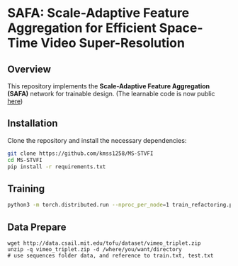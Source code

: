 # SAFA: Scale-Adaptive Feature Aggregation for Efficient Space-Time Video Super-Resolution

## Overview

This repository implements the **Scale-Adaptive Feature Aggregation (SAFA)** network for trainable design. (The learnable code is now public [here](https://github.com/hzwer/WACV2024-SAFA/blob/main/train.py))

## Installation

Clone the repository and install the necessary dependencies:

```bash
git clone https://github.com/kmss1258/MS-STVFI
cd MS-STVFI
pip install -r requirements.txt
```

## Training
```bash
python3 -m torch.distributed.run --nproc_per_node=1 train_refactoring.py --world_size=1
```

## Data Prepare

``` 
wget http://data.csail.mit.edu/tofu/dataset/vimeo_triplet.zip
unzip -q vimeo_triplet.zip -d /where/you/want/directory
# use sequences folder data, and reference to train.txt, test.txt
```
